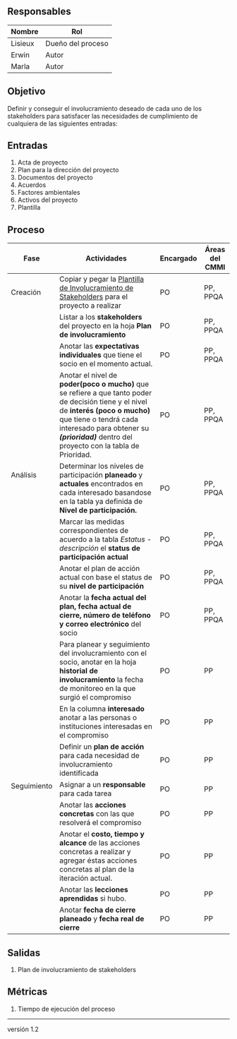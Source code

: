 ## Responsables

| Nombre  | Rol               |
|---------|-------------------|
| Lisieux | Dueño del proceso |
| Erwin   | Autor             |
| Marla   | Autor             |

## Objetivo
Definir y conseguir el involucramiento deseado de cada uno de los stakeholders para satisfacer las necesidades de cumplimiento de cualquiera de las siguientes entradas:

## Entradas
1. Acta de proyecto
2. Plan para la dirección del proyecto
3. Documentos del proyecto
4. Acuerdos
5. Factores ambientales
6. Activos del proyecto
7. Plantilla

## Proceso

<table>
  <thead>
    <tr>
      <th>Fase</th>
      <th>Actividades</th>
      <th>Encargado</th>
      <th>Áreas del CMMI</th>
    </tr>
  </thead>
  <tbody>
      <tr>
      <td>Creación</td>
      <td>Copiar y pegar la  <a href="https://docs.google.com/spreadsheets/d/1LJW6x2z5gMSXP4xEJpemfEZRcDW06QFz_OxPx2q0hZI/edit#gid=1409053923">Plantilla de Involucramiento de Stakeholders</a> para el proyecto a realizar</td>
      <td>PO</td>
      <td>PP, PPQA</td>
    </tr>
    <tr>
      <td rowspan="7">Análisis</td>
      <td>Listar a los <b>stakeholders</b> del proyecto en la hoja <b>Plan de involucramiento</b></td>
      <td>PO</td>
      <td>PP, PPQA</td>
    </tr>
    <td>Anotar las <b>expectativas individuales</b> que tiene el socio en el momento actual.</td>
      <td>PO</td>
      <td>PP, PPQA</td>    
    <tr>
      <td>Anotar el nivel de <b>poder(poco o mucho)</b> que se refiere a que tanto poder de decisión tiene y el nivel de <b>interés (poco o mucho)</b> que tiene o tendrá cada interesado para obtener su <b> <em>(prioridad)</em></b> dentro del proyecto con la tabla de Prioridad.</td>
      <td>PO</td>
      <td>PP, PPQA </td>
    </tr>
    <tr>
      <td>Determinar los niveles de participación <b>planeado</b> y <b>actuales</b> encontrados en cada interesado basandose en la tabla ya definida de <b>Nivel de participación.</b></td>
      <td>PO</td>
      <td>PP, PPQA</td>
    </tr>
    <tr>
      <td>Marcar las medidas correspondientes de acuerdo a la tabla <em>Estatus - descripción</em> el <b>status de participación actual</b>  </td>
      <td>PO</td>
      <td>PP, PPQA</td>
    </tr>
      <tr>
      <td>Anotar el plan de acción actual con base el status de su <b>nivel de participación</b> </td>
      <td>PO</td>
      <td>PP, PPQA</td>
    </tr>
      <tr>
      <td>Anotar la <b>fecha actual del plan, fecha actual de cierre, número de teléfono y correo electrónico</b> del socio</td>
      <td>PO</td>
      <td>PP, PPQA</td>
    </tr>
    <tr>
      <td rowspan="8">Seguimiento</td>
      <td> Para planear y seguimiento del involucramiento con el socio, anotar en la hoja <b>historial de involucramiento</b> la fecha de monitoreo en la que surgió el compromiso</td>
      <td>PO</td>
      <td>PP</td>
    </tr>
    <tr>
      <td>En la columna <b>interesado</b> anotar a las personas o instituciones interesadas en el compromiso</td>
      <td>PO</td>
      <td>PP</td>
    </tr>
    <tr>
      <td>Definir un <b>plan de acción</b>  para cada necesidad de involucramiento identificada</td>
      <td>PO</td>
      <td>PP</td>
    </tr>
    <tr>
      <td>Asignar a un <b>responsable</b>  para cada tarea</td>
      <td>PO</td>
      <td>PP</td>
    </tr>
      <tr>
      <td>Anotar las <b>acciones concretas</b> con las que resolverá el compromiso</td>
      <td>PO</td>
      <td>PP</td>
    </tr>
    <tr>
      <td>Anotar el <b>costo, tiempo y alcance</b> de las acciones concretas a realizar y agregar éstas acciones concretas al plan de la iteración actual.</td>
      <td>PO</td>
      <td>PP</td>
    </tr>
       <tr>
      <td>Anotar las <b>lecciones aprendidas</b> si hubo.</td>
      <td>PO</td>
      <td>PP</td>
    </tr>
    <tr>
      <td>Anotar <b>fecha de cierre planeado</b> y <b>fecha real de cierre</b>
      <td>PO</td>
      <td>PP</td>
    </tr>
    </tbody>
</table>

## Salidas
1. Plan de involucramiento de stakeholders

## Métricas
1. Tiempo de ejecución del proceso

***
versión 1.2